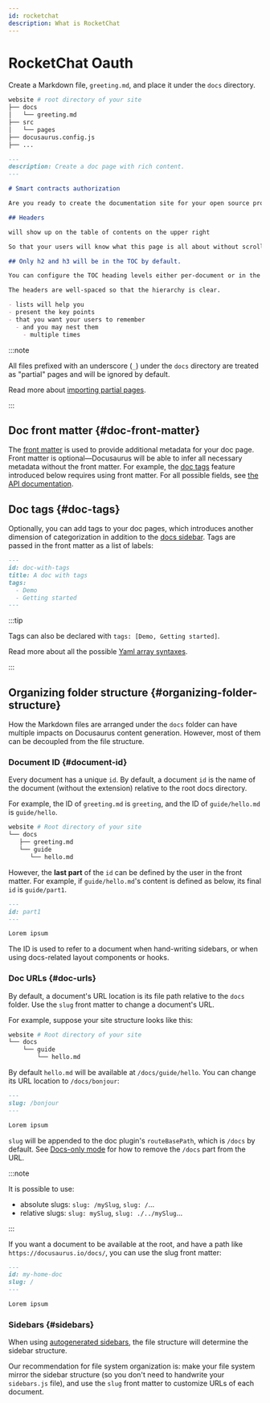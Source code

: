 ```yaml
---
id: rocketchat
description: What is RocketChat
---
```


# RocketChat Oauth

Create a Markdown file, `greeting.md`, and place it under the `docs` directory.

```bash
website # root directory of your site
├── docs
│   └── greeting.md
├── src
│   └── pages
├── docusaurus.config.js
├── ...
```

```md
---
description: Create a doc page with rich content.
---

# Smart contracts authorization

Are you ready to create the documentation site for your open source project?

## Headers

will show up on the table of contents on the upper right

So that your users will know what this page is all about without scrolling down or even without reading too much.

## Only h2 and h3 will be in the TOC by default.

You can configure the TOC heading levels either per-document or in the theme configuration.

The headers are well-spaced so that the hierarchy is clear.

- lists will help you
- present the key points
- that you want your users to remember
  - and you may nest them
    - multiple times
```

:::note

All files prefixed with an underscore (`_`) under the `docs` directory are treated as "partial" pages and will be ignored by default.

Read more about [importing partial pages](../markdown-features/markdown-features-react.mdx#importing-markdown).

:::

## Doc front matter {#doc-front-matter}

The [front matter](../markdown-features/markdown-features-intro.mdx#front-matter) is used to provide additional metadata for your doc page. Front matter is optional—Docusaurus will be able to infer all necessary metadata without the front matter. For example, the [doc tags](#doc-tags) feature introduced below requires using front matter. For all possible fields, see [the API documentation](../../api/plugins/plugin-content-docs.mdx#markdown-front-matter).

## Doc tags {#doc-tags}

Optionally, you can add tags to your doc pages, which introduces another dimension of categorization in addition to the [docs sidebar](./sidebar/index.mdx). Tags are passed in the front matter as a list of labels:

```md "your-doc-page.md"
---
id: doc-with-tags
title: A doc with tags
tags:
  - Demo
  - Getting started
---
```

:::tip

Tags can also be declared with `tags: [Demo, Getting started]`.

Read more about all the possible [Yaml array syntaxes](https://www.w3schools.io/file/yaml-arrays/).

:::

## Organizing folder structure {#organizing-folder-structure}

How the Markdown files are arranged under the `docs` folder can have multiple impacts on Docusaurus content generation. However, most of them can be decoupled from the file structure.

### Document ID {#document-id}

Every document has a unique `id`. By default, a document `id` is the name of the document (without the extension) relative to the root docs directory.

For example, the ID of `greeting.md` is `greeting`, and the ID of `guide/hello.md` is `guide/hello`.

```bash
website # Root directory of your site
└── docs
   ├── greeting.md
   └── guide
      └── hello.md
```

However, the **last part** of the `id` can be defined by the user in the front matter. For example, if `guide/hello.md`'s content is defined as below, its final `id` is `guide/part1`.

```md
---
id: part1
---

Lorem ipsum
```

The ID is used to refer to a document when hand-writing sidebars, or when using docs-related layout components or hooks.

### Doc URLs {#doc-urls}

By default, a document's URL location is its file path relative to the `docs` folder. Use the `slug` front matter to change a document's URL.

For example, suppose your site structure looks like this:

```bash
website # Root directory of your site
└── docs
    └── guide
        └── hello.md
```

By default `hello.md` will be available at `/docs/guide/hello`. You can change its URL location to `/docs/bonjour`:

```md
---
slug: /bonjour
---

Lorem ipsum
```

`slug` will be appended to the doc plugin's `routeBasePath`, which is `/docs` by default. See [Docs-only mode](docs-introduction.mdx#docs-only-mode) for how to remove the `/docs` part from the URL.

:::note

It is possible to use:

- absolute slugs: `slug: /mySlug`, `slug: /`...
- relative slugs: `slug: mySlug`, `slug: ./../mySlug`...

:::

If you want a document to be available at the root, and have a path like `https://docusaurus.io/docs/`, you can use the slug front matter:

```md
---
id: my-home-doc
slug: /
---

Lorem ipsum
```

### Sidebars {#sidebars}

When using [autogenerated sidebars](./sidebar/autogenerated.mdx), the file structure will determine the sidebar structure.

Our recommendation for file system organization is: make your file system mirror the sidebar structure (so you don't need to handwrite your `sidebars.js` file), and use the `slug` front matter to customize URLs of each document.
